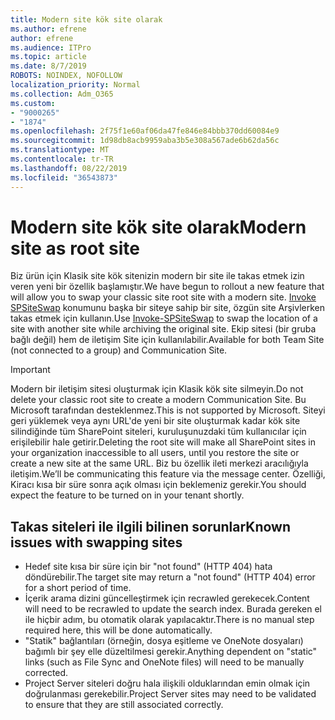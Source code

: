 ```yaml
---
title: Modern site kök site olarak
ms.author: efrene
author: efrene
ms.audience: ITPro
ms.topic: article
ms.date: 8/7/2019
ROBOTS: NOINDEX, NOFOLLOW
localization_priority: Normal
ms.collection: Adm_O365
ms.custom:
- "9000265"
- "1874"
ms.openlocfilehash: 2f75f1e60af06da47fe846e84bbb370dd60084e9
ms.sourcegitcommit: 1d98db8acb9959aba3b5e308a567ade6b62da56c
ms.translationtype: MT
ms.contentlocale: tr-TR
ms.lasthandoff: 08/22/2019
ms.locfileid: "36543873"
---
```

# <a name="modern-site-as-root-site"></a><span data-ttu-id="4f716-102">Modern site kök site olarak</span><span class="sxs-lookup"><span data-stu-id="4f716-102">Modern site as root site</span></span>

<span data-ttu-id="4f716-103">Biz ürün için Klasik site kök sitenizin modern bir site ile takas etmek izin veren yeni bir özellik başlamıştır.</span><span class="sxs-lookup"><span data-stu-id="4f716-103">We have begun to rollout a new feature that will allow you to swap your classic site root site with a modern site.</span></span> <span data-ttu-id="4f716-104">[Invoke SPSiteSwap](https://docs.microsoft.com/powershell/module/sharepoint-online/invoke-spositeswap?view=sharepoint-ps) konumunu başka bir siteye sahip bir site, özgün site Arşivlerken takas etmek için kullanın.</span><span class="sxs-lookup"><span data-stu-id="4f716-104">Use [Invoke-SPSiteSwap](https://docs.microsoft.com/powershell/module/sharepoint-online/invoke-spositeswap?view=sharepoint-ps) to swap the location of a site with another site while archiving the original site.</span></span> <span data-ttu-id="4f716-105">Ekip sitesi (bir gruba bağlı değil) hem de iletişim Site için kullanılabilir.</span><span class="sxs-lookup"><span data-stu-id="4f716-105">Available for both Team Site (not connected to a group) and Communication Site.</span></span> 

>[!Important]
> <span data-ttu-id="4f716-106">Modern bir iletişim sitesi oluşturmak için Klasik kök site silmeyin.</span><span class="sxs-lookup"><span data-stu-id="4f716-106">Do not delete your classic root site to create a modern Communication Site.</span></span> <span data-ttu-id="4f716-107">Bu Microsoft tarafından desteklenmez.</span><span class="sxs-lookup"><span data-stu-id="4f716-107">This is not supported by Microsoft.</span></span> <span data-ttu-id="4f716-108">Siteyi geri yüklemek veya aynı URL'de yeni bir site oluşturmak kadar kök site silindiğinde tüm SharePoint siteleri, kuruluşunuzdaki tüm kullanıcılar için erişilebilir hale getirir.</span><span class="sxs-lookup"><span data-stu-id="4f716-108">Deleting the root site will make all SharePoint sites in your organization inaccessible to all users, until you restore the site or create a new site at the same URL.</span></span> <span data-ttu-id="4f716-109">Biz bu özellik ileti merkezi aracılığıyla iletişim.</span><span class="sxs-lookup"><span data-stu-id="4f716-109">We’ll be communicating this feature via the message center.</span></span> <span data-ttu-id="4f716-110">Özelliği, Kiracı kısa bir süre sonra açık olması için beklemeniz gerekir.</span><span class="sxs-lookup"><span data-stu-id="4f716-110">You should expect the feature to be turned on in your tenant shortly.</span></span>

## <a name="known-issues-with-swapping-sites"></a><span data-ttu-id="4f716-111">Takas siteleri ile ilgili bilinen sorunlar</span><span class="sxs-lookup"><span data-stu-id="4f716-111">Known issues with swapping sites</span></span>
- <span data-ttu-id="4f716-112">Hedef site kısa bir süre için bir "not found" (HTTP 404) hata döndürebilir.</span><span class="sxs-lookup"><span data-stu-id="4f716-112">The target site may return a "not found" (HTTP 404) error for a short period of time.</span></span>
- <span data-ttu-id="4f716-113">İçerik arama dizini güncelleştirmek için recrawled gerekecek.</span><span class="sxs-lookup"><span data-stu-id="4f716-113">Content will need to be recrawled to update the search index.</span></span> <span data-ttu-id="4f716-114">Burada gereken el ile hiçbir adım, bu otomatik olarak yapılacaktır.</span><span class="sxs-lookup"><span data-stu-id="4f716-114">There is no manual step required here, this will be done automatically.</span></span>
- <span data-ttu-id="4f716-115">"Statik" bağlantıları (örneğin, dosya eşitleme ve OneNote dosyaları) bağımlı bir şey elle düzeltilmesi gerekir.</span><span class="sxs-lookup"><span data-stu-id="4f716-115">Anything dependent on "static" links (such as File Sync and OneNote files) will need to be manually corrected.</span></span>
- <span data-ttu-id="4f716-116">Project Server siteleri doğru hala ilişkili olduklarından emin olmak için doğrulanması gerekebilir.</span><span class="sxs-lookup"><span data-stu-id="4f716-116">Project Server sites may need to be validated to ensure that they are still associated correctly.</span></span> 
